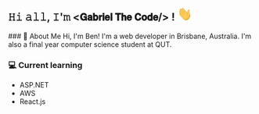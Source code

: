 <h2>𝙷𝚒 𝚊𝚕𝚕, 𝙸'𝚖 <𝗚𝗮𝗯𝗿𝗶𝗲𝗹 𝗧𝗵𝗲 𝗖𝗼𝗱𝗲/> ! <img src="https://github.com/gabriel-TheCode/gabriel-TheCode/blob/master/gifs/Hi.gif" width="30px"></h2>
### 🚀 About Me
Hi, I'm Ben! I'm a web developer in Brisbane, Australia. I'm also a final year computer science student at QUT. 

### 💻 Current learning 
- ASP.NET
- AWS
- React.js
